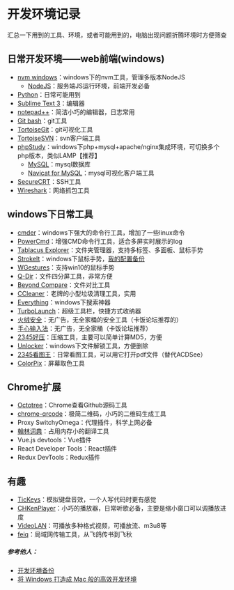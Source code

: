 # 开发环境记录
汇总一下用到的工具、环境，或者可能用到的，电脑出现问题折腾环境时方便筛查

## 日常开发环境——web前端(windows)
* [nvm windows](https://github.com/coreybutler/nvm-windows/)：windows下的nvm工具，管理多版本NodeJS
    - [NodeJS](https://nodejs.org/zh-cn/)：服务端JS运行环境，前端开发必备
* [Python](https://www.python.org/)：日常可能用到
* [Sublime Text 3](https://www.sublimetext.com/3)：编辑器
* [notepad++](https://notepad-plus-plus.org/)：简洁小巧的编辑器，日志常用
* [Git bash](https://git-scm.com/downloads)：git工具
* [TortoiseGit](https://download.tortoisegit.org/)：git可视化工具
* [TortoiseSVN](https://tortoisesvn.net/downloads.html)：svn客户端工具
* [phpStudy](http://www.phpstudy.net/)：windows下php+mysql+apache/nginx集成环境，可切换多个php版本，类似LAMP【推荐】
    - [MySQL](https://www.mysql.com/cn/)：mysql数据库
    - [Navicat for MySQL](https://www.navicat.com/en/products/navicat-for-mysql)：mysql可视化客户端工具
* [SecureCRT](https://www.vandyke.com/)：SSH工具
* [Wireshark](https://www.wireshark.org/)：网络抓包工具


## windows下日常工具
* [cmder](http://cmder.net/)：windows下强大的命令行工具，增加了一些linux命令
* [PowerCmd](http://www.powercmd.com/)：增强CMD命令行工具，适合多屏实时展示的log
* [Tablacus Explorer](https://tablacus.github.io/explorer_en.html)：文件夹管理器，支持多标签、多面板、鼠标手势
* [StrokeIt](http://www.tcbmi.com/strokeit/)：windows下鼠标手势，[我的配置备份](https://github.com/carlleton/configbackup)
* [WGestures](http://www.yingdev.com/projects/wgestures)：支持win10的鼠标手势
* [Q-Dir](https://www.softwareok.com/?seite=Freeware/Q-Dir)：文件四分屏工具，非常方便
* [Beyond Compare](http://www.beyondcompare.cc)：文件对比工具
* [CCleaner](https://www.ccleaner.com/ccleaner)：老牌的小型垃圾清理工具，实用
* [Everything](http://www.voidtools.com)：windows下搜索神器
* [TurboLaunch](http://www.savardsoftware.com/)：超级工具栏，快捷方式收纳器
* [火绒安全](https://www.huorong.cn/)：无广告，无全家桶的安全工具（卡饭论坛推荐的）
* [手心输入法](http://www.xinshuru.com/)：无广告，无全家桶（卡饭论坛推荐）
* [2345好压](http://haozip.2345.com/)：压缩工具，主要可以简单计算MD5，方便
* [Unlocker](https://unlocker.en.softonic.com/)：windows下文件解锁工具，方便删除
* [2345看图王](http://pic.2345.com/)：日常看图工具，可以用它打开pdf文件（替代ACDSee）
* [ColorPix](https://colorpix.en.softonic.com/)：屏幕取色工具

## Chrome扩展
* [Octotree](https://chrome.google.com/webstore/detail/octotree/bkhaagjahfmjljalopjnoealnfndnagc?hl=en-US)：Chrome查看Github源码工具
* [chrome-qrcode](https://github.com/hustcc/chrome-qrcode)：极简二维码，小巧的二维码生成工具
* Proxy SwitchyOmega：代理插件，科学上网必备
* [翰林词典](http://chromecj.com/productivity/2015-02/362/download.html)：占用内存小的翻译工具
* Vue.js devtools：Vue插件
* React Developer Tools：React插件
* Redux DevTools：Redux插件


## 有趣
* [TicKeys](http://www.yingdev.com/projects/tickeys)：模拟键盘音效，一个人写代码时更有感觉
* [CHKenPlayer](http://www.chken.com/)：小巧的播放器，日常听歌必备，主要是缩小窗口可以调播放进度
* [VideoLAN](http://www.videolan.org/)：可播放多种格式视频，可播放流、m3u8等
* [feiq](http://www.feiq18.com/)：局域网传输工具，从飞鸽传书到飞秋

##### 参考他人：
* [开发环境备份](http://tuobaye.com/2018/03/01/%E5%BC%80%E5%8F%91%E7%8E%AF%E5%A2%83%E5%A4%87%E4%BB%BD/)
* [将 Windows 打造成 Mac 般的高效开发环境](https://github.com/kenberkeley/make-windows-development-mac-like)

